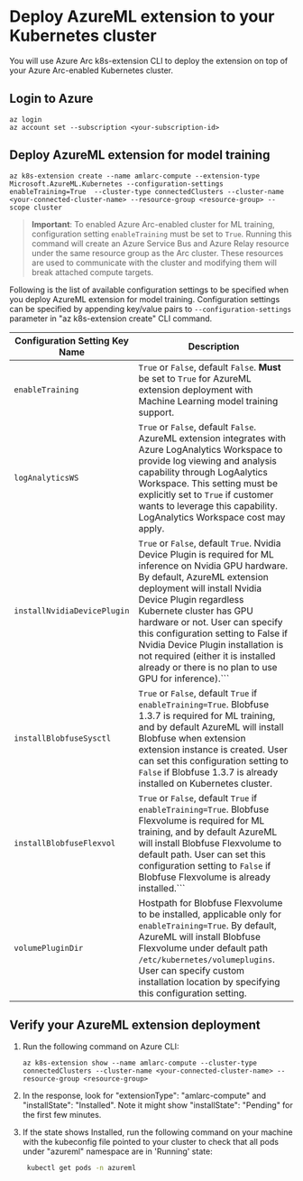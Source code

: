 # Deploy AzureML extension to your Kubernetes cluster

You will use Azure Arc k8s-extension CLI to deploy the extension on top of your Azure Arc-enabled Kubernetes cluster. 

## Login to Azure

   ```azurecli
   az login
   az account set --subscription <your-subscription-id>
   ```

## Deploy AzureML extension for model training

   ```azurecli
   az k8s-extension create --name amlarc-compute --extension-type Microsoft.AzureML.Kubernetes --configuration-settings enableTraining=True  --cluster-type connectedClusters --cluster-name <your-connected-cluster-name> --resource-group <resource-group> --scope cluster
   ```

   > **Important**: 
   > To enabled Azure Arc-enabled cluster for ML training, configuration setting ```enableTraining``` must be set to ```True```. Running this command will create an Azure Service Bus and Azure Relay resource under the same resource group as the Arc cluster. These resources are used to communicate with the cluster and modifying them will break attached compute targets.

   Following is the list of available configuration settings to be specified when you deploy AzureML extension for model training. Configuration settings can be specified by appending key/value pairs to ```--configuration-settings``` parameter in "az k8s-extension create" CLI command.

   |Configuration Setting Key Name  |Description  |
   |--|--|
   |```enableTraining``` |```True``` or ```False```, default ```False```. **Must** be set to ```True``` for AzureML extension deployment with Machine Learning model training support.  |
   |```logAnalyticsWS```  |```True``` or ```False```, default ```False```. AzureML extension integrates with Azure LogAnalytics Workspace to provide log viewing and analysis capability through LogAalytics Workspace. This setting must be explicitly set to ```True``` if customer wants to leverage this capability. LogAnalytics Workspace cost may apply.  |
   |```installNvidiaDevicePlugin```  | ```True``` or ```False```, default ```True```. Nvidia Device Plugin is required for ML inference on Nvidia GPU hardware. By default, AzureML extension deployment will install Nvidia Device Plugin regardless Kubernete cluster has GPU hardware or not. User can specify this configuration setting to False if Nvidia Device Plugin installation is not required (either it is installed already or there is no plan to use GPU for inference).```  |
   |```installBlobfuseSysctl```  |```True``` or ```False```, default ```True``` if ```enableTraining=True```. Blobfuse 1.3.7 is required for ML training, and by default AzureML will install Blobfuse when extension extension instance is created. User can set this configuration setting to ```False``` if Blobfuse 1.3.7 is already installed on Kubernetes cluster.   |
   |```installBlobfuseFlexvol```  |```True``` or ```False```, default ```True``` if ```enableTraining=True```. Blobfuse Flexvolume is required for ML training, and by default AzureML will install Blobfuse Flexvolume to default path. User can set this configuration setting to ```False``` if Blobfuse Flexvolume is already installed.```   |
   |```volumePluginDir```  |Hostpath for Blobfuse Flexvolume to be installed, applicable only for ```enableTraining=True```. By default, AzureML will install Blobfuse Flexvolume under default path ```/etc/kubernetes/volumeplugins```. User can specify custom installation location by specifying this configuration setting.

## Verify your AzureML extension deployment

1. Run the following command on Azure CLI:

   ```azurecli
   az k8s-extension show --name amlarc-compute --cluster-type connectedClusters --cluster-name <your-connected-cluster-name> --resource-group <resource-group>
   ```

1. In the response, look for "extensionType": "amlarc-compute" and "installState": "Installed". Note it might show "installState": "Pending" for the first few minutes.

1. If the state shows Installed, run the following command on your machine with the kubeconfig file pointed to your cluster to check that all pods under "azureml" namespace are in 'Running' state:

   ```bash
    kubectl get pods -n azureml
   ```

